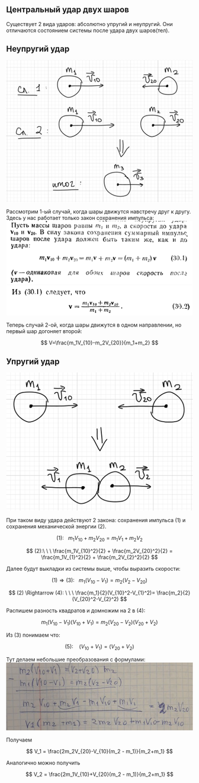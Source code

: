 ## Центральный удар двух шаров

Существует 2 вида ударов: абсолютно упругий и неупругий. Они отличаются состоянием системы после удара двух шаров(тел).

## Неупругий удар

![img7.png](img7.png)

Рассмотрим 1-ый случай, когда шары движутся навстречу друг к другу. Здесь у нас работает только закон сохранения импульса:
![img4.png](img4.png)
![img5.png](img5.png)

Теперь случай 2-ой, когда шары движутся в одном направлении, но первый шар догоняет второй:

$$
V=\frac{m_1V_{10}-m_2V_{20}}{m_1+m_2}
$$

## Упругий удар

![img6.png](img8.png)

При таком виду удара действуют 2 закона: сохранения импульса (1) и сохранения механической энергии (2).

$$
(1):\ \ \ m_1V_{10}+m_2V_{20} = m_1V_1 +m_2V_2
$$

$$
(2):\ \ \ \frac{m_1V_{10}^2}{2} + \frac{m_2V_{20}^2}{2} = \frac{m_1V_{1}^2}{2} + \frac{m_2V_{2}^2}{2}
$$

Далее будут выкладки из системы выше, чтобы выразить скорости:

$$
(1) \Rightarrow (3):\ \ \ m_1(V_{10} - V_1) = m_2(V_2-V_{20})
$$

$$
(2) \Rightarrow (4): \ \ \ \frac{m_1}{2}(V_{10}^2-V_{1}^2)=  \frac{m_2}{2}(V_{20}^2-V_{2}^2)
$$

Распишем разность квадратов и домножим на 2 в (4):

$$
m_1(V_{10}-V_{1})(V_{10}+V_{1})=  m_2(V_{20}-V_{2})(V_{20}+V_{2})
$$

Из (3) понимаем что:

$$
(5): \ \ \ \ (V_{10}+V_{1})=  (V_{20}+V_{2})
$$

Тут делаем небольшие преобразования с формулами:
![img9.png](img9.png)

Получаем

$$
V_1 = \frac{2m_2V_{20}-V_{10}(m_2 - m_1)}{m_2+m_1}
$$

Аналогично можно получить

$$
V_2 = \frac{2m_1V_{10}+V_{20}(m_2 - m_1)}{m_2+m_1}
$$
